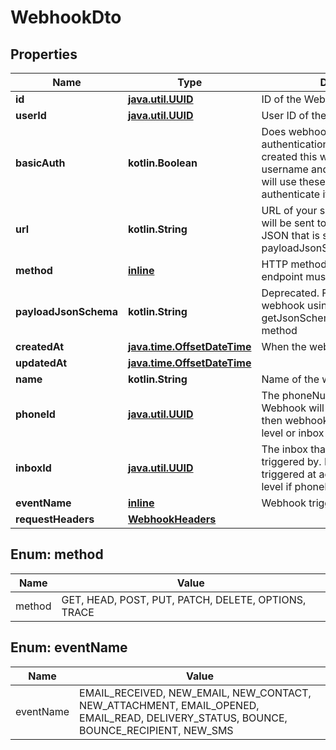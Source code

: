 
# WebhookDto

## Properties
Name | Type | Description | Notes
------------ | ------------- | ------------- | -------------
**id** | [**java.util.UUID**](java.util.UUID) | ID of the Webhook | 
**userId** | [**java.util.UUID**](java.util.UUID) | User ID of the Webhook | 
**basicAuth** | **kotlin.Boolean** | Does webhook expect basic authentication? If true it means you created this webhook with a username and password. MailSlurp will use these in the URL to authenticate itself. | 
**url** | **kotlin.String** | URL of your server that the webhook will be sent to. The schema of the JSON that is sent is described by the payloadJsonSchema. | 
**method** | [**inline**](#MethodEnum) | HTTP method that your server endpoint must listen for | 
**payloadJsonSchema** | **kotlin.String** | Deprecated. Fetch JSON Schema for webhook using the getJsonSchemaForWebhookPayload method | 
**createdAt** | [**java.time.OffsetDateTime**](java.time.OffsetDateTime) | When the webhook was created | 
**updatedAt** | [**java.time.OffsetDateTime**](java.time.OffsetDateTime) |  | 
**name** | **kotlin.String** | Name of the webhook |  [optional]
**phoneId** | [**java.util.UUID**](java.util.UUID) | The phoneNumberId that the Webhook will be triggered by. If null then webhook triggered at account level or inbox level if inboxId set |  [optional]
**inboxId** | [**java.util.UUID**](java.util.UUID) | The inbox that the Webhook will be triggered by. If null then webhook triggered at account level or phone level if phoneId set |  [optional]
**eventName** | [**inline**](#EventNameEnum) | Webhook trigger event name |  [optional]
**requestHeaders** | [**WebhookHeaders**](WebhookHeaders) |  |  [optional]


<a name="MethodEnum"></a>
## Enum: method
Name | Value
---- | -----
method | GET, HEAD, POST, PUT, PATCH, DELETE, OPTIONS, TRACE


<a name="EventNameEnum"></a>
## Enum: eventName
Name | Value
---- | -----
eventName | EMAIL_RECEIVED, NEW_EMAIL, NEW_CONTACT, NEW_ATTACHMENT, EMAIL_OPENED, EMAIL_READ, DELIVERY_STATUS, BOUNCE, BOUNCE_RECIPIENT, NEW_SMS



